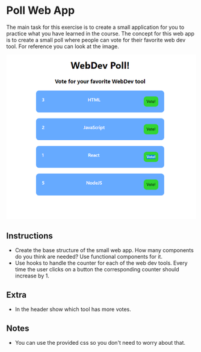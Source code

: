 # Poll Web App
The main task for this exercise is to create a small application for you to practice what you have learned in the course. The concept for this web app is to create a small poll where people can vote for their favorite web dev tool. For reference you can look at the image.

![alt text](./example.png "Example")

## Instructions
- Create the base structure of the small web app. How many components do you think are needed? Use functional components for it.
- Use hooks to handle the counter for each of the web dev tools. Every time the user clicks on a button the corresponding counter should increase by 1.

## Extra
- In the header show which tool has more votes.

## Notes
- You can use the provided css so you don't need to worry about that.